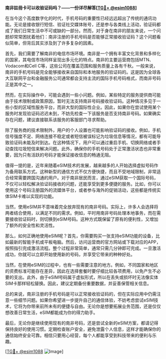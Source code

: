 **南非註冊卡可以收验证码吗？——一份详尽解答[[TG💪+ @esim1088](https://t.me/s/esim1088)]**

在当今这个高度数字化的时代，手机号码的重要性已经远远超出了传统的通讯功能。无论是接收银行短信、验证社交媒体账号，还是参与各类线上活动，验证码都成了我们日常生活中不可或缺的一部分。然而，对于身在南非的朋友来说，一个问题却常常困扰着他们：南非注册的手机号码是否能够正常接收验证码？这个问题看似简单，但背后其实涉及到了许多复杂的因素。

首先，我们需要了解南非的电信市场环境。南非是一个拥有丰富文化背景和多样化的国家，其电信市场同样呈现出多元化的特点。南非的主要运营商包括MTN、Vodacom和Cell C等，这些公司在覆盖范围和服务质量上各有千秋。一般来说，南非的手机号码是完全能够接收来自国际和本地服务的验证码的。这是因为全球各大互联网平台和金融服务公司通常都会支持主流的国际手机号码格式，而南非号码正是其中之一。

然而，在实际操作中，可能会遇到一些小问题。例如，某些特定的服务提供商可能由于技术限制或政策原因，暂时无法支持南非号码接收验证码。这种情况多见于一些小型的区域性服务平台，而非大型的国际性企业。因此，如果你在尝试使用某个服务时发现验证码迟迟未到，不妨先检查一下该服务是否支持南非号码。如果确实存在问题，建议直接联系该服务的客服部门寻求帮助。

除了服务商的技术限制外，用户的个人设置也可能影响验证码的接收。例如，手机信号强度不足、网络连接不稳定或者短信被误标记为垃圾信息等情况，都有可能导致验证码未能及时到达。在这种情况下，用户可以通过重启手机、切换网络或者手动查找垃圾短信来解决问题。此外，确保你的手机号码处于正常激活状态也非常重要，因为只有活跃的号码才能保证接收信息的畅通无阻。

值得一提的是，近年来随着eSIM技术的发展，越来越多的人开始选择虚拟号码作为备用联系方式。这种新型的通信方式不仅方便快捷，而且不受地域限制，非常适合经常需要跨国沟通的用户。对于南非居民而言，通过eSIM获取一个国际号码，不仅可以轻松解决验证码接收的问题，还能享受到更多便捷的服务。比如，你可以使用这个号码注册国外的流媒体平台，或者参与海外的促销活动，这些都是传统实体SIM卡难以实现的功能。

当然，使用eSIM并不意味着完全放弃现有的南非号码。实际上，许多人会选择将两者结合使用，以满足不同的需求。例如，平时用南非号码处理本地事务，而在需要接收验证码时，则切换到eSIM号码。这种方式既保留了原有的便利性，又增加了额外的安全性和灵活性。

那么，如何正确地使用eSIM呢？首先，你需要购买一张支持eSIM功能的设备，比如最新的智能手机或平板电脑。然后，访问运营商的官方网站或下载对应的APP，按照指引完成激活流程。整个过程非常简单，通常只需几分钟即可完成。一旦激活成功，你就可以立即开始使用新的号码，并享受它带来的种种好处。

当然，在使用eSIM的过程中，也有一些需要注意的地方。例如，不同国家和地区的资费标准可能存在差异，因此在选择套餐时要仔细比较各项费用，以免产生不必要的支出。此外，由于eSIM号码属于虚拟形式，所以在丢失或损坏时无法像实体SIM卡那样轻松替换。因此，建议定期备份重要数据，并妥善保管相关信息。

总的来说，南非注册的手机号码是可以正常接收验证码的，但在实际应用中仍需注意一些细节问题。如果你希望进一步提升自己的通信体验，不妨考虑尝试eSIM技术，它将为你带来前所未有的便捷与自由。无论你是想要拓展业务范围，还是仅仅想改善日常生活，eSIM都能成为你的得力助手。

最后，无论你是继续使用现有的南非号码，还是尝试全新的eSIM方案，都请记得保持良好的使用习惯。定期检查账户安全，避免泄露个人信息，这样才能确保你的通信始终安全可靠。相信只要用心经营，每个人都能享受到科技带来的便利与乐趣。

[[TG💪+ @esim1088](https://t.me/s/esim1088) ![Image](https://i.postimg.cc/4NQfJmqS/Snipaste-2025-05-13-00-14-12.png)]